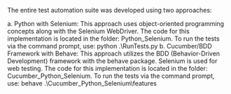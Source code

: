 The entire test automation suite was developed using two approaches:

a. Python with Selenium:
This approach uses object-oriented programming concepts along with the Selenium WebDriver. The code for this implementation is located in the folder: Python_Selenium.
To run the tests via the command prompt, use:
python .\RunTests.py
b. Cucumber/BDD Framework with Behave:
This approach utilizes the BDD (Behavior-Driven Development) framework with the behave package. Selenium is used for web testing. The code for this implementation is located in the folder: Cucumber_Python_Selenium.
To run the tests via the command prompt, use:
behave .\Cucumber_Python_Selenium\features
